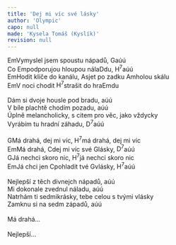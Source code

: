 ```yaml
---
title: 'Dej mi víc své lásky'
author: 'Olympic'
capo: null
made: 'Kysela Tomáš (Kyslík)'
revision: null
---
```


<verse number="1:"></verse><wrapper><chord>Em</chord></wrapper>Vymyslel jsem spoustu nápadů, <wrapper><chord>G</chord></wrapper>aúú<br>
Co <wrapper><chord>Em</chord></wrapper>podporujou hloupou nála<wrapper><chord>D</chord></wrapper>du, <wrapper><chord>H<sup>7</sup></chord></wrapper>aúú<br>
<wrapper><chord>Em</chord></wrapper>Hodit klíče do kanálu, <wrapper><chord>A</chord></wrapper>sjet po zadku <wrapper><chord>Am</chord></wrapper>holou skálu<br>
<wrapper><chord>Em</chord></wrapper>V noci chodit <wrapper><chord>H<sup>7</sup></chord></wrapper>strašit do hra<wrapper><chord>Em</chord></wrapper>du<br>
<br>
<verse number="2:"></verse>Dám si dvoje housle pod bradu, aúú<br>
V bíle plachtě chodím pozadu, aúú<br>
Úplně melancholicky, s citem pro věc, jako vždycky<br>
Vyrábím tu hradní záhadu, <wrapper><chord>D<sup>7</sup></chord></wrapper>aúú<br>
<br>
<verse number="R:"></verse><wrapper><chord>G</chord></wrapper>Má drahá, dej mi víc, <wrapper><chord>H<sup>7</sup></chord></wrapper>má drahá, dej mi víc<br>
<wrapper><chord>Em</chord></wrapper>Má drahá, <wrapper><chord>C</chord></wrapper>dej mi víc své <wrapper><chord>G</chord></wrapper>lásky, <wrapper><chord>D<sup>7</sup></chord></wrapper>aúú<br>
<wrapper><chord>G</chord></wrapper>Já nechci skoro nic, <wrapper><chord>H<sup>7</sup></chord></wrapper>já nechci skoro nic<br>
<wrapper><chord>Em</chord></wrapper>Já chci jen <wrapper><chord>C</chord></wrapper>pohladit tvé <wrapper><chord>G</chord></wrapper>vlásky, <wrapper><chord>H<sup>7</sup></chord></wrapper>aúú<br>
<br>
<verse number="3:"></verse>Nejlepší z těch divnejch nápadů, aúú<br>
Mi dokonale zvednul náladu, aúú<br>
Natrhám ti sedmikrásky, tebe celou s tvými vlásky<br>
Zamknu si na sedm západů, aúú<br>
<br>
<verse number="R:"></verse>Má drahá...<br>
<br>
<verse number="4. = 3:"></verse>Nejlepší...